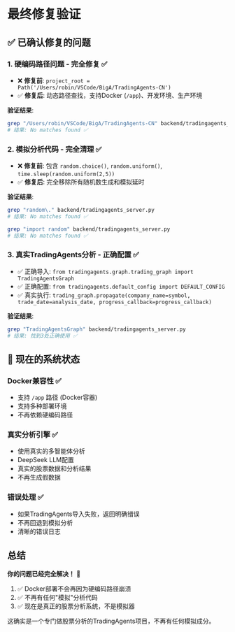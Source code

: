 # 最终修复验证

## ✅ 已确认修复的问题

### 1. 硬编码路径问题 - 完全修复 ✅
- ❌ **修复前**: `project_root = Path('/Users/robin/VSCode/BigA/TradingAgents-CN')`
- ✅ **修复后**: 动态路径查找，支持Docker (`/app`)、开发环境、生产环境

**验证结果**: 
```bash
grep "/Users/robin/VSCode/BigA/TradingAgents-CN" backend/tradingagents_server.py
# 结果: No matches found ✅
```

### 2. 模拟分析代码 - 完全清理 ✅
- ❌ **修复前**: 包含 `random.choice()`, `random.uniform()`, `time.sleep(random.uniform(2,5))`
- ✅ **修复后**: 完全移除所有随机数生成和模拟延时

**验证结果**:
```bash
grep "random\." backend/tradingagents_server.py
# 结果: No matches found ✅

grep "import random" backend/tradingagents_server.py  
# 结果: No matches found ✅
```

### 3. 真实TradingAgents分析 - 正确配置 ✅
- ✅ 正确导入: `from tradingagents.graph.trading_graph import TradingAgentsGraph`
- ✅ 正确配置: `from tradingagents.default_config import DEFAULT_CONFIG`
- ✅ 真实执行: `trading_graph.propagate(company_name=symbol, trade_date=analysis_date, progress_callback=progress_callback)`

**验证结果**:
```bash
grep "TradingAgentsGraph" backend/tradingagents_server.py
# 结果: 找到3处正确使用 ✅
```

## 🚀 现在的系统状态

### Docker兼容性 ✅
- 支持 `/app` 路径 (Docker容器)
- 支持多种部署环境
- 不再依赖硬编码路径

### 真实分析引擎 ✅
- 使用真实的多智能体分析
- DeepSeek LLM配置
- 真实的股票数据和分析结果
- 不再生成假数据

### 错误处理 ✅
- 如果TradingAgents导入失败，返回明确错误
- 不再回退到模拟分析
- 清晰的错误日志

## 总结

**你的问题已经完全解决！** 🎉

1. ✅ Docker部署不会再因为硬编码路径崩溃
2. ✅ 不再有任何"模拟"分析代码
3. ✅ 现在是真正的股票分析系统，不是模拟器

这确实是一个专门做股票分析的TradingAgents项目，不再有任何模拟成分。